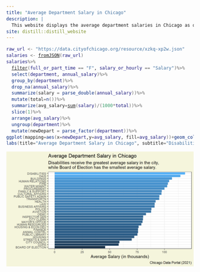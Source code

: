 ```yaml
---
title: "Average Department Salary in Chicago"
description: |
  This website displays the average department salaries in Chicago as of 2021 from greatest to least.
site: distill::distill_website
---
```



<div class="layout-chunk" data-layout="l-body">
<div class="sourceCode"><pre class="sourceCode r"><code class="sourceCode r"><span class='va'>raw_url</span> <span class='op'>&lt;-</span> <span class='st'>"https://data.cityofchicago.org/resource/xzkq-xp2w.json"</span>
<span class='va'>salaries</span> <span class='op'>&lt;-</span> <span class='fu'><a href='https://rdrr.io/pkg/jsonlite/man/fromJSON.html'>fromJSON</a></span><span class='op'>(</span><span class='va'>raw_url</span><span class='op'>)</span>
<span class='va'>salaries</span><span class='op'>%&gt;%</span>
  <span class='fu'><a href='https://rdrr.io/r/stats/filter.html'>filter</a></span><span class='op'>(</span><span class='va'>full_or_part_time</span> <span class='op'>==</span> <span class='st'>"F"</span>, <span class='va'>salary_or_hourly</span> <span class='op'>==</span> <span class='st'>"Salary"</span><span class='op'>)</span><span class='op'>%&gt;%</span>
  <span class='fu'>select</span><span class='op'>(</span><span class='va'>department</span>, <span class='va'>annual_salary</span><span class='op'>)</span><span class='op'>%&gt;%</span>
  <span class='fu'>group_by</span><span class='op'>(</span><span class='va'>department</span><span class='op'>)</span><span class='op'>%&gt;%</span>
  <span class='fu'>drop_na</span><span class='op'>(</span><span class='va'>annual_salary</span><span class='op'>)</span><span class='op'>%&gt;%</span>
  <span class='fu'>summarize</span><span class='op'>(</span>salary <span class='op'>=</span> <span class='fu'>parse_double</span><span class='op'>(</span><span class='va'>annual_salary</span><span class='op'>)</span><span class='op'>)</span><span class='op'>%&gt;%</span>
  <span class='fu'>mutate</span><span class='op'>(</span>total<span class='op'>=</span><span class='fu'>n</span><span class='op'>(</span><span class='op'>)</span><span class='op'>)</span><span class='op'>%&gt;%</span>
  <span class='fu'>summarize</span><span class='op'>(</span>avg_salary<span class='op'>=</span><span class='fu'><a href='https://rdrr.io/r/base/sum.html'>sum</a></span><span class='op'>(</span><span class='va'>salary</span><span class='op'>)</span><span class='op'>/</span><span class='op'>(</span><span class='fl'>1000</span><span class='op'>*</span><span class='va'>total</span><span class='op'>)</span><span class='op'>)</span><span class='op'>%&gt;%</span>
  <span class='fu'>slice</span><span class='op'>(</span><span class='fl'>1</span><span class='op'>)</span><span class='op'>%&gt;%</span>
  <span class='fu'>arrange</span><span class='op'>(</span><span class='va'>avg_salary</span><span class='op'>)</span><span class='op'>%&gt;%</span>
  <span class='fu'>ungroup</span><span class='op'>(</span><span class='va'>department</span><span class='op'>)</span><span class='op'>%&gt;%</span>
  <span class='fu'>mutate</span><span class='op'>(</span>newDepart <span class='op'>=</span> <span class='fu'>parse_factor</span><span class='op'>(</span><span class='va'>department</span><span class='op'>)</span><span class='op'>)</span><span class='op'>%&gt;%</span>
<span class='fu'>ggplot</span><span class='op'>(</span>mapping<span class='op'>=</span><span class='fu'>aes</span><span class='op'>(</span>x<span class='op'>=</span><span class='va'>newDepart</span>,y<span class='op'>=</span><span class='va'>avg_salary</span>, fill<span class='op'>=</span><span class='va'>avg_salary</span><span class='op'>)</span><span class='op'>)</span><span class='op'>+</span><span class='fu'>geom_col</span><span class='op'>(</span>show.legend <span class='op'>=</span> <span class='cn'>FALSE</span><span class='op'>)</span><span class='op'>+</span><span class='fu'>coord_flip</span><span class='op'>(</span><span class='op'>)</span><span class='op'>+</span>
<span class='fu'>labs</span><span class='op'>(</span>title<span class='op'>=</span><span class='st'>"Average Department Salary in Chicago"</span>, subtitle<span class='op'>=</span><span class='st'>"Disabilities receive the greatest average salary in the city,\nwhile Board of Election has the smallest average salary."</span>, x<span class='op'>=</span><span class='st'>""</span>, y<span class='op'>=</span><span class='st'>"Average Salary (in thousands)"</span>, caption<span class='op'>=</span><span class='st'>"Chicago Data Portal (2021)"</span><span class='op'>)</span><span class='op'>+</span><span class='fu'>theme_bw</span><span class='op'>(</span><span class='op'>)</span><span class='op'>+</span><span class='fu'>theme</span><span class='op'>(</span>axis.text <span class='op'>=</span> <span class='fu'>element_text</span><span class='op'>(</span>size <span class='op'>=</span> <span class='fl'>7</span><span class='op'>)</span>,plot.background <span class='op'>=</span> <span class='fu'>element_rect</span><span class='op'>(</span>fill <span class='op'>=</span> <span class='st'>"beige"</span><span class='op'>)</span><span class='op'>)</span>
</code></pre></div>
<img src="index_files/figure-html5/salaries-1.png" width="624" />

</div>


```{.r .distill-force-highlighting-css}
```
